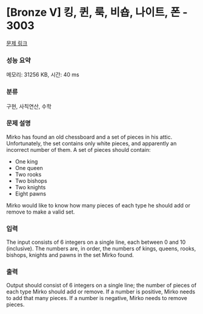 # [Bronze V] 킹, 퀸, 룩, 비숍, 나이트, 폰 - 3003 

[문제 링크](https://www.acmicpc.net/problem/3003) 

### 성능 요약

메모리: 31256 KB, 시간: 40 ms

### 분류

구현, 사칙연산, 수학

### 문제 설명

<p>Mirko has found an old chessboard and a set of pieces in his attic. Unfortunately, the set contains only white pieces, and apparently an incorrect number of them. A set of pieces should contain: </p>

<ul>
	<li>One king </li>
	<li>One queen </li>
	<li>Two rooks </li>
	<li>Two bishops </li>
	<li>Two knights </li>
	<li>Eight pawns </li>
</ul>

<p>Mirko would like to know how many pieces of each type he should add or remove to make a valid set. </p>

### 입력 

 <p>The input consists of 6 integers on a single line, each between 0 and 10 (inclusive). The numbers are, in order, the numbers of kings, queens, rooks, bishops, knights and pawns in the set Mirko found. </p>

### 출력 

 <p>Output should consist of 6 integers on a single line; the number of pieces of each type Mirko should add or remove. If a number is positive, Mirko needs to add that many pieces. If a number is negative, Mirko needs to remove pieces. </p>

